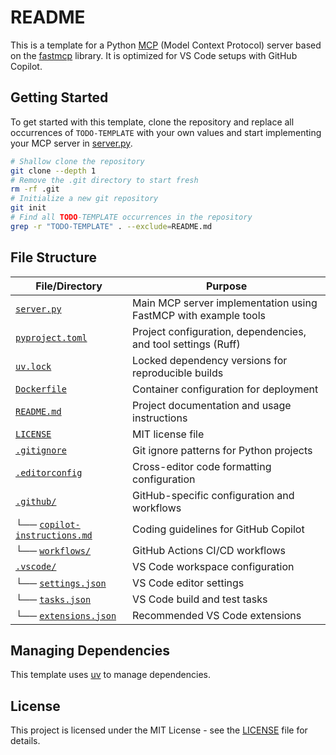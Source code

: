 # README

This is a template for a Python [MCP](https://docs.anthropic.com/en/docs/mcp) (Model Context Protocol) server based on the [fastmcp](https://github.com/jlowin/fastmcp) library. It is optimized for VS Code setups with GitHub Copilot.

## Getting Started

To get started with this template, clone the repository and replace all occurrences of `TODO-TEMPLATE` with your own values and start implementing your MCP server in [server.py](server.py).

```bash
# Shallow clone the repository
git clone --depth 1
# Remove the .git directory to start fresh
rm -rf .git
# Initialize a new git repository
git init
# Find all TODO-TEMPLATE occurrences in the repository
grep -r "TODO-TEMPLATE" . --exclude=README.md
```

## File Structure

| File/Directory | Purpose |
|----------------|---------|
| [`server.py`](server.py) | Main MCP server implementation using FastMCP with example tools |
| [`pyproject.toml`](pyproject.toml) | Project configuration, dependencies, and tool settings (Ruff) |
| [`uv.lock`](uv.lock) | Locked dependency versions for reproducible builds |
| [`Dockerfile`](Dockerfile) | Container configuration for deployment |
| [`README.md`](README.md) | Project documentation and usage instructions |
| [`LICENSE`](LICENSE) | MIT license file |
| [`.gitignore`](.gitignore) | Git ignore patterns for Python projects |
| [`.editorconfig`](.editorconfig) | Cross-editor code formatting configuration |
| [`.github/`](.github/) | GitHub-specific configuration and workflows |
| └── [`copilot-instructions.md`](.github/copilot-instructions.md) | Coding guidelines for GitHub Copilot |
| └── [`workflows/`](.github/workflows/) | GitHub Actions CI/CD workflows |
| [`.vscode/`](.vscode/) | VS Code workspace configuration |
| └── [`settings.json`](.vscode/settings.json) | VS Code editor settings |
| └── [`tasks.json`](.vscode/tasks.json) | VS Code build and test tasks |
| └── [`extensions.json`](.vscode/extensions.json) | Recommended VS Code extensions |

## Managing Dependencies

This template uses [uv](https://github.com/astral-sh/uv) to manage dependencies.

## License
This project is licensed under the MIT License - see the [LICENSE](LICENSE) file for details.
